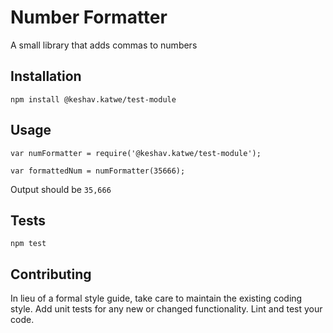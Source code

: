 Number Formatter
=========

A small library that adds commas to numbers

## Installation

  `npm install @keshav.katwe/test-module`

## Usage

    var numFormatter = require('@keshav.katwe/test-module');

    var formattedNum = numFormatter(35666);
  
  
  Output should be `35,666`


## Tests

  `npm test`

## Contributing

In lieu of a formal style guide, take care to maintain the existing coding style. Add unit tests for any new or changed functionality. Lint and test your code.